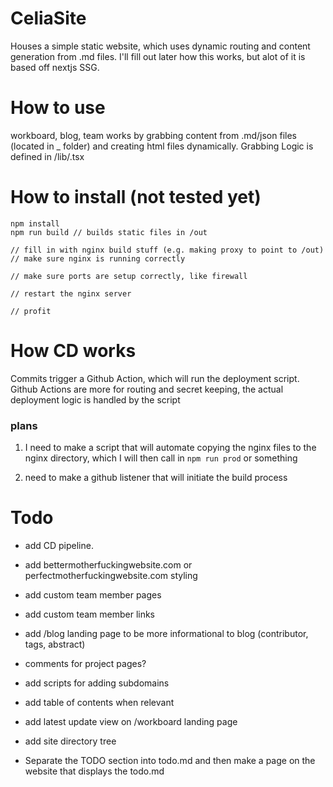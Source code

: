 # CeliaSite
Houses a simple static website, which uses dynamic routing and content generation from .md files. I'll fill out later how this works, but alot of it is based off nextjs SSG. 

# How to use
workboard, blog, team
works by grabbing content from .md/json files (located in _<entity> folder) and creating html files dynamically. Grabbing Logic is defined in /lib/<entity>.tsx

# How to install (not tested yet)
```
npm install
npm run build // builds static files in /out

// fill in with nginx build stuff (e.g. making proxy to point to /out)
// make sure nginx is running correctly

// make sure ports are setup correctly, like firewall

// restart the nginx server

// profit

```

# How CD works
Commits trigger a Github Action, which will run the deployment script. Github Actions are more for routing and secret keeping, the actual deployment logic is handled by the script

### plans
1. I need to make a script that will automate copying the nginx files to the nginx directory, which I will then call in `npm run prod` or something

2. need to make a github listener that will initiate the build process

# Todo

- add CD pipeline. 
- add bettermotherfuckingwebsite.com or perfectmotherfuckingwebsite.com styling
- add custom team member pages
- add custom team member links
- add /blog landing page to be more informational to blog (contributor, tags, abstract)
- comments for project pages?
- add scripts for adding subdomains
- add table of contents when relevant
- add latest update view on /workboard landing page
- add site directory tree

- Separate the TODO section into todo.md and then make a page on the website that displays the todo.md


